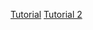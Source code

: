 [Tutorial](https://www.youtube.com/watch?v=mZRzKW5UbEQ)
[Tutorial 2](https://www.youtube.com/watch?v=oM1_SlB2OpY)